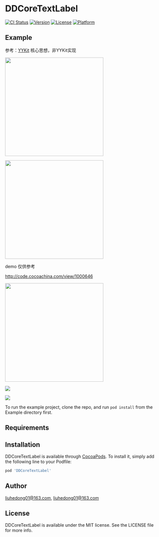 # DDCoreTextLabel

[![CI Status](https://img.shields.io/travis/liuhedong01@163.com/DDCoreTextLabel.svg?style=flat)](https://travis-ci.org/liuhedong01@163.com/DDCoreTextLabel)
[![Version](https://img.shields.io/cocoapods/v/DDCoreTextLabel.svg?style=flat)](https://cocoapods.org/pods/DDCoreTextLabel)
[![License](https://img.shields.io/cocoapods/l/DDCoreTextLabel.svg?style=flat)](https://cocoapods.org/pods/DDCoreTextLabel)
[![Platform](https://img.shields.io/cocoapods/p/DDCoreTextLabel.svg?style=flat)](https://cocoapods.org/pods/DDCoreTextLabel)

## Example

参考：[YYKit](https://github.com/ibireme/YYKit) 核心思想，非YYKit实现

<img src="https://github.com/liuhedong01/DDCoreTextLabel/blob/master/%E7%9B%AE%E5%BD%95%E7%BB%93%E6%9E%84%402x.png" width="320"><br/>

<img src="https://github.com/liuhedong01/DDCoreTextLabel/blob/master/%E9%83%A8%E5%88%86%E4%BB%A3%E7%A0%81%E6%88%AA%E5%9B%BE%402x.png" width="320"><br/>


demo 仅供参考

http://code.cocoachina.com/view/1000646


<img src="https://github.com/liuhedong01/DDCoreTextLabel/blob/master/%E5%85%B6%E4%BB%96%E6%BC%94%E7%A4%BA.gif" width="320"><br/>

![](https://github.com/liuhedong01/DDCoreTextLabel/blob/master/%E6%BB%91%E5%8A%A8%E9%80%9F%E5%BA%A6FPS%E6%BC%94%E7%A4%BA.gif)

![](https://github.com/liuhedong01/DDCoreTextLabel/blob/master/%E6%9F%A5%E7%9C%8B%E5%9B%BE%E7%89%87%E6%BC%94%E7%A4%BA.gif)


To run the example project, clone the repo, and run `pod install` from the Example directory first.

## Requirements

## Installation

DDCoreTextLabel is available through [CocoaPods](https://cocoapods.org). To install
it, simply add the following line to your Podfile:

```ruby
pod 'DDCoreTextLabel'
```

## Author

liuhedong01@163.com, liuhedong01@163.com

## License

DDCoreTextLabel is available under the MIT license. See the LICENSE file for more info.
